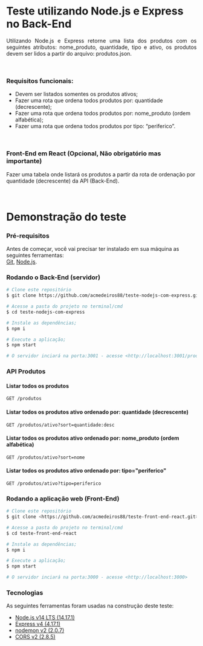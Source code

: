 # Teste utilizando Node.js e Express no Back-End

<p align="justify">Utilizando Node.js e Express retorne uma lista dos produtos com os seguintes
atributos: nome_produto, quantidade, tipo e ativo, os produtos devem ser lidos a
partir do arquivo: produtos.json.</p>
<br/>

### Requisitos funcionais:
- Devem ser listados somentes os produtos ativos;
- Fazer uma rota que ordena todos produtos por: quantidade (decrescente);
- Fazer uma rota que ordena todos produtos por: nome_produto (ordem alfabética);
- Fazer uma rota que ordena todos produtos por tipo: “periferico”.
<br/>

### Front-End em React (Opcional, Não obrigatório mas importante)

<p>Fazer uma tabela onde listará os produtos a partir da rota de ordenação por quantidade (decrescente) da API (Back-End).</p>
<br/>

# Demonstração do teste

### Pré-requisitos

Antes de começar, você vai precisar ter instalado em sua máquina as seguintes ferramentas:  
[Git](https://git-scm.com), [Node.js](https://nodejs.org/en/).

### Rodando o Back-End (servidor)

```bash
# Clone este repositório
$ git clone https://github.com/acmedeiros88/teste-nodejs-com-express.git

# Acesse a pasta do projeto no terminal/cmd
$ cd teste-nodejs-com-express

# Instale as dependências;
$ npm i

# Execute a aplicação;
$ npm start

# O servidor inciará na porta:3001 - acesse <http://localhost:3001/produtos>  
```

### API Produtos

#### Listar todos os produtos
```
GET /produtos
```

#### Listar todos os produtos ativo ordenado por: quantidade (decrescente)
```
GET /produtos/ativo?sort=quantidade:desc
```

#### Listar todos os produtos ativo ordenado por: nome_produto (ordem alfabética)
```
GET /produtos/ativo?sort=nome
```

#### Listar todos os produtos ativo ordenado por: tipo="periferico"
```
GET /produtos/ativo?tipo=periferico
```

### Rodando a aplicação web (Front-End)

```bash
# Clone este repositório
$ git clone <https://github.com/acmedeiros88/teste-front-end-react.git>

# Acesse a pasta do projeto no terminal/cmd
$ cd teste-front-end-react

# Instale as dependências;
$ npm i

# Execute a aplicação;
$ npm start

# O servidor inciará na porta:3000 - acesse <http://localhost:3000>  
```

### Tecnologias

As seguintes ferramentas foram usadas na construção deste teste:

- [Node.js v14 LTS (14.17.1)](https://nodejs.org/en/)
- [Express v4 (4.17.1)](https://expressjs.com/)
- [nodemon v2 (2.0.7)](https://npmjs.com/package/nodemon)
- [CORS v2 (2.8.5)](https://expressjs.com/en/resources/middleware/cors.html)
